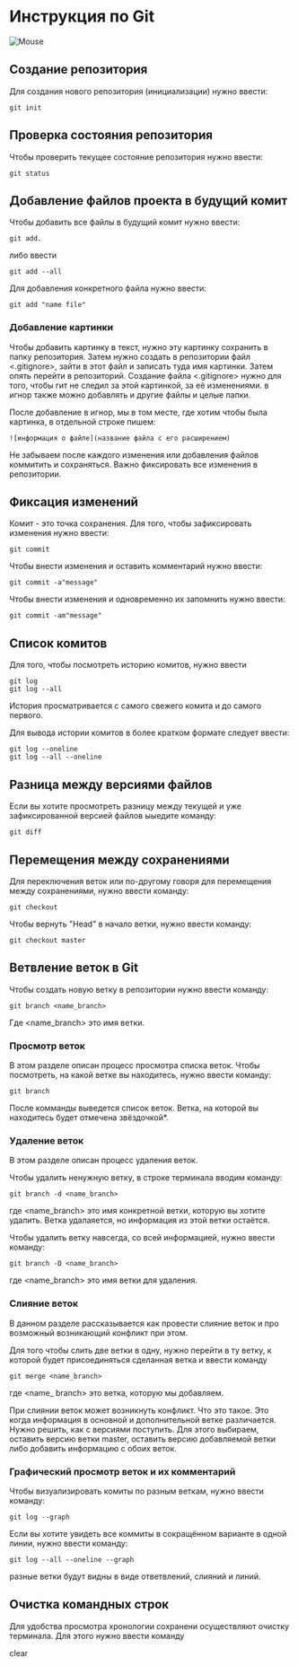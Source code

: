 # Инструкция по Git


![Mouse](mouse.jpg)

## Создание репозитория

Для создания нового репозитория (инициализации) нужно ввести:

    git init

## Проверка состояния репозитория

Чтобы проверить текущее состояние репозитория нужно ввести:

    git status

## Добавление файлов проекта в будущий комит

Чтобы добавить все файлы в будущий комит нужно ввести:

    git add.

либо ввести 

    git add --all

Для добавления конкретного файла нужно ввести:

    git add "name file"

### Добавление картинки

Чтобы добавить картинку в текст, нужно эту картинку сохранить в папку репозитория. Затем нужно создать в репозитории файл <.gitignore>, зайти в этот файл и записать туда имя картинки. Затем опять перейти в репозиторий. Создание файла <.gitignore> нужно для того, чтобы гит не следил за этой картинкой, за её изменениями. в игнор также можно добавлять и другие файлы и целые папки. 

После добавление в игнор, мы в том месте, где хотим чтобы была картинка, в отдельной строке пишем:

    ![информация о файле](название файла с его расширением)

Не забываем после каждого изменения или добавления файлов коммитить и сохраняться. Важно фиксировать все изменения в репозитории.

## Фиксация изменений

Комит  - это точка сохранения. Для того, чтобы зафиксировать изменения нужно ввести:

    git commit

Чтобы внести изменения и оставить комментарий нужно ввести:

    git commit -a"message"

Чтобы внести изменения и одновременно их запомнить нужно ввести:

    git commit -am"message"

## Список комитов

Для того, чтобы посмотреть историю комитов, нужно ввести

    git log
    git log --all

История просматривается с самого свежего комита и до самого первого.

Для вывода истории комитов в более кратком формате следует ввести:

    git log --oneline
    git log --all --oneline

## Разница между версиями файлов

Если вы хотите просмотреть разницу между текущей и уже зафиксированной версией файлов ыыедите команду:

    git diff

## Перемещения между сохранениями

Для переключения веток или по-другому говоря для перемещения между сохранениями, нужно ввести команду:

    git checkout

Чтобы вернуть  "Head" в начало ветки, нужно ввести команду:

    git checkout master


## Ветвление веток в Git

Чтобы создать новую ветку в репозитории нужно ввести команду:

    git branch <name_branch>

Где <name_branch> это имя ветки.

### Просмотр веток

В этом разделе описан процесс просмотра списка веток.
Чтобы посмотреть, на какой ветке вы находитесь, нужно ввести команду:

    git branch 

После комманды выведется список веток. Ветка, на которой вы находитесь будет отмечена звёздочкой*.

### Удаление веток

В этом разделе описан процесс удаления веток.

Чтобы удалить ненужную ветку, в строке терминала вводим команду:

    git branch -d <name_branch>

где <name_branch> это имя конкретной ветки, которую вы хотите удалить. Ветка удалаяется, но информация из этой ветки остаётся.

Чтобы удалить ветку навсегда, со всей информацией, нужно ввести команду:

    git branch -D <name_branch>

где <name_branch> это имя ветки для удаления.

### Слияние веток 

В данном разделе рассказывается как провести слияние веток и про возможный возникающий конфликт при этом.

Для того чтобы слить две ветки в одну, нужно перейти в ту ветку, к которой будет присоединяться сделанная ветка и ввести команду

    git merge <name_branch>

где  <name_ branch> это ветка, которую мы добавляем.

При слиянии веток может возникнуть конфликт. Что это такое. Это когда информация в основной и дополнительной ветке различается. Нужно решить, как с версиями поступить. Для этого выбираем, оставить версию ветки master, оставить версию добавляемой ветки либо добавить информацию с обоих веток.

### Графический просмотр веток и их комментарий

Чтобы визуализировать комиты по разным веткам, нужно ввести команду:

    git log --graph

Если вы хотите увидеть все коммиты в сокращённом варианте в одной линии, нужно ввести команду: 

    git log --all --oneline --graph

разные ветки будут видны в виде ответвлений, слияний и линий.


## Очистка командных строк

Для удобства просмотра хронологии сохранени осуществляют очистку терминала. Для этого нужно ввести команду

  clear



